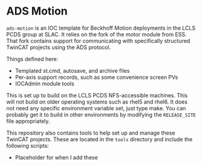 ADS Motion
==========

`ads-motion` is an IOC template for Beckhoff Motion deployments in the LCLS
PCDS group at SLAC. It relies on the fork of the motor module from ESS. That
fork contains support for communicating with specifically structured TwinCAT
projects using the ADS protocol.

Things defined here:
- Templated st.cmd, autosave, and archive files
- Per-axis support records, such as some convenience screen PVs
- IOCAdmin module tools

This is set up to build on the LCLS PCDS NFS-accessible machines. This will not
build on older operating systems such as rhel5 and rhel6. It does not need any
specific environment variable set, just type make. You can probably get it to
build in other environments by modifying the `RELEASE_SITE` file appropriately.

This repository also contains tools to help set up and manage these TwinCAT
projects. These are located in the `tools` directory and include the following
scripts:
- Placeholder for when I add these
